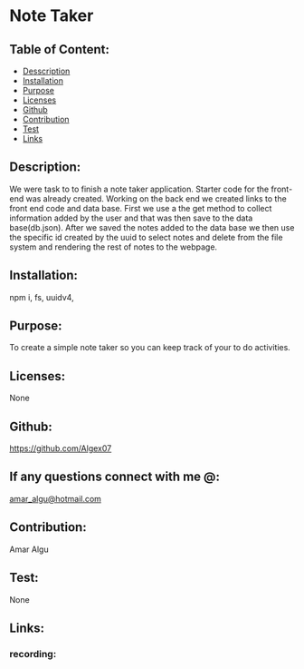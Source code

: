 # Note Taker
 

   

  ## Table of Content:
  * [Desscription](#description)
  * [Installation](#installation)
  * [Purpose](#purpose)
  * [Licenses](#licenses)
  * [Github](#github)
  * [Contribution](#contribution)
  * [Test](#test)
  * [Links](#links)

  ## Description:
  We were task to to finish a note taker application. Starter code for the front-end was already created. Working on the back end we created links to the front end code and data base. First we use a the get method to collect information added by the user and that was then save to the data base(db.json). After we saved the notes added to the data base we then use the specific id created by the uuid to select notes and delete from the file system and rendering the rest of notes to the webpage.  
 
  ## Installation:
  npm i, fs, uuidv4, 

  ## Purpose:
  To create a simple note taker so you can keep track of your to do activities.

  ## Licenses:
  None

  ## Github:
  https://github.com/Algex07

  ## If any questions connect with me @:
  amar_algu@hotmail.com

  ## Contribution:
  Amar Algu

  ## Test:
  None

  ## Links:
   ### recording:
   
  
  
